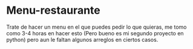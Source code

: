 # Menu-restaurante
Trate de hacer un menu en el que puedes pedir lo que quieras, me tomo como 3-4 horas en hacer esto (Pero bueno es mi segundo proyecto en python) pero aun le faltan algunos arreglos en ciertos casos.


